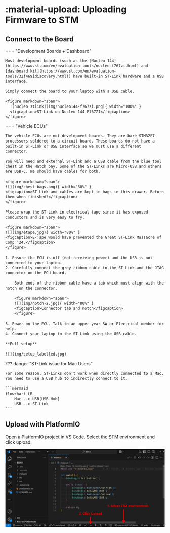 # :material-upload: Uploading Firmware to STM

## Connect to the Board

=== "Development Boards + Dashboard"

    Most development boards (such as the [Nucleo-144](https://www.st.com/en/evaluation-tools/nucleo-f767zi.html) and [dashboard kit](https://www.st.com/en/evaluation-tools/32f469idiscovery.html)) have built-in ST-Link hardware and a USB interface.

    Simply connect the board to your laptop with a USB cable.

    <figure markdown="span">
      ![nucleo stlink](img/nucleo144-f767zi.png){ width="100%" }
      <figcaption>ST-Link on Nucleo-144 F767ZI</figcaption>
    </figure>

=== "Vehicle ECUs"

    The vehicle ECUs are not development boards. They are bare STM32F7 processors soldered to a circuit board. These boards do not have a built-in ST-Link or USB interface so we must use a different connector.

    You will need and external ST-Link and a USB cable from the blue tool chest in the Hatch bay. Some of the ST-Links are Micro-USB and others are USB-C. We should have cables for both.

    <figure markdown="span">
    ![](img/chest-bags.png){ width="80%" }
    <figcaption>ST-Link and cables are kept in bags in this drawer. Return them when finished!</figcaption>
    </figure>

    Please wrap the ST-Link in electrical tape since it has exposed conductors and is very easy to fry.

    <figure markdown="span">
    ![](img/etape.jpg){ width="80%" }
    <figcaption>E-Tape would have prevented the Great ST-Link Massacre of Comp '24.</figcaption>
    </figure>

    1. Ensure the ECU is off (not receiving power) and the USB is not connected to your laptop.
    2. Carefully connect the grey ribbon cable to the ST-Link and the JTAG connector on the ECU board.

        Both ends of the ribbon cable have a tab which must align with the notch on the connector.

        <figure markdown="span">
        ![](img/notch-2.jpg){ width="80%" }
        <figcaption>Connector tab and notch</figcaption>
        </figure>

    3. Power on the ECU. Talk to an upper year SW or Electrical member for help.
    4. Connect your laptop to the ST-Link using the USB cable.

    **Full setup**

    ![](img/setup_labelled.jpg)

??? danger "ST-Link issue for Mac Users"

    For some reason, ST-Links don't work when directly connected to a Mac. You need to use a USB hub to indirectly connect to it.

    ```mermaid
    flowchart LR
        Mac --> USB[USB Hub]
        USB --> ST-Link
    ```

## Upload with PlatformIO

Open a PlatformIO project in VS Code. Select the STM environment and click upload.

![](img/stm-upload.png)

